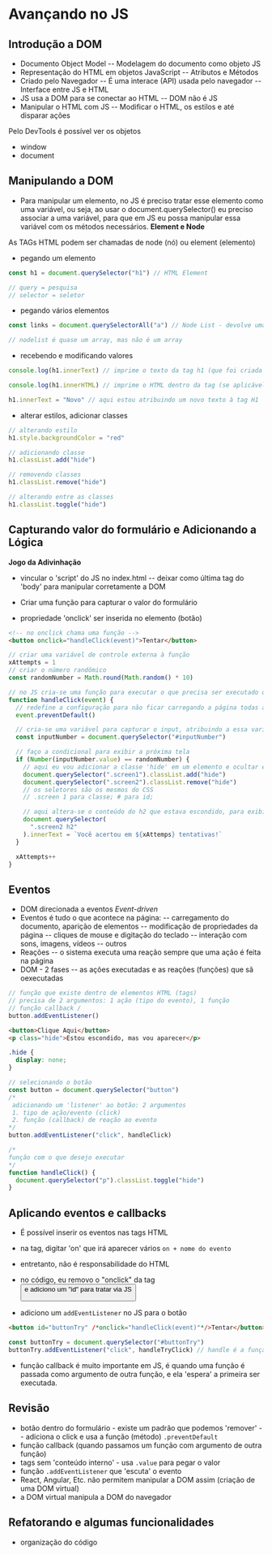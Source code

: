 # Avançando no JS

## Introdução a DOM

- Documento Object Model
  -- Modelagem do documento como objeto JS
- Representação do HTML em objetos JavaScript
  -- Atributos e Métodos
- Criado pelo Navegador
  -- É uma interace (API) usada pelo navegador
  -- Interface entre JS e HTML
- JS usa a DOM para se conectar ao HTML
  -- DOM não é JS
- Manipular o HTML com JS
  -- Modificar o HTML, os estilos e até disparar ações

Pelo DevTools é possível ver os objetos

- window
- document

## Manipulando a DOM

- Para manipular um elemento, no JS é preciso tratar esse elemento como uma variável, ou seja, ao usar o document.querySelector() eu preciso associar a uma variável, para que em JS eu possa manipular essa variável com os métodos necessários.
  **Element e Node**

As TAGs HTML podem ser chamadas de node (nó) ou element (elemento)

- pegando um elemento

```js
const h1 = document.querySelector("h1") // HTML Element

// query = pesquisa
// selector = seletor
```

- pegando vários elementos

```js
const links = document.querySelectorAll("a") // Node List - devolve uma lista de 'nós'

// nodelist é quase um array, mas não é um array
```

- recebendo e modificando valores

```js
console.log(h1.innerText) // imprime o texto da tag h1 (que foi criada (variável h1))
```

```js
console.log(h1.innerHTML) // imprime o HTML dentro da tag (se aplicável)
```

```js
h1.innerText = "Novo" // aqui estou atribuindo um novo texto à tag H1
```

- alterar estilos, adicionar classes

```js
// alterando estilo
h1.style.backgroundColor = "red"
```

```js
// adicionando classe
h1.classList.add("hide")
```

```js
// removendo classes
h1.classList.remove("hide")
```

```js
// alterando entre as classes
h1.classList.toggle("hide")
```

## Capturando valor do formulário e Adicionando a Lógica

**Jogo da Adivinhação**

- vincular o 'script' do JS no index.html
  -- deixar como última tag do 'body' para manipular corretamente a DOM

- Criar uma função para capturar o valor do formulário
- propriedade 'onclick' ser inserida no elemento (botão)

```html
<!-- no onclick chama uma função -->
<button onclick="handleClick(event)">Tentar</button>
```

```js
// criar uma variável de controle externa à função
xAttempts = 1
// criar o número randômico
const randomNumber = Math.round(Math.random() * 10)

// no JS cria-se uma função para executar o que precisa ser executado quando clicar no botão Tentar Novamente
function handleClick(event) {
  // redefine a configuração para não ficar carregando a página todas as vezes
  event.preventDefault()

  // cria-se uma variável para capturar o input, atribuindo a essa variável o que foi inserido no elemento de id = #inputNumber
  const inputNumber = document.querySelector("#inputNumber")

  // faço a condicional para exibir a próxima tela
  if (Number(inputNumber.value) == randomNumber) {
    // aqui eu vou adicionar a classe 'hide' em um elemento e ocultar em outro
    document.querySelector(".screen1").classList.add("hide")
    document.querySelector(".screen2").classList.remove("hide")
    // os seletores são os mesmos do CSS
    // .screen 1 para classe; # para id;

    // aqui altera-se o conteúdo do h2 que estava escondido, para exibir a quantidade de tentativas
    document.querySelector(
      ".screen2 h2"
    ).innerText = `Você acertou em ${xAttemps} tentativas!`
  }

  xAttempts++
}
```

## Eventos

- DOM direcionada a eventos _Event-driven_
- Eventos é tudo o que acontece na página:
  -- carregamento do documento, aparição de elementos
  -- modificação de propriedades da página
  -- cliques de mouse e digitação do teclado
  -- interação com sons, imagens, vídeos
  -- outros
- Reações
  -- o sistema executa uma reação sempre que uma ação é feita na página
- DOM - 2 fases
  -- as ações executadas e as reações (funções) que sã oexecutadas

```js
// função que existe dentro de elementos HTML (tags)
// precisa de 2 argumentos: 1 ação (tipo do evento), 1 função
// função callback /
button.addEventListener()
```

```html
<button>Clique Aqui</button>
<p class="hide">Estou escondido, mas vou aparecer</p>
```

```css
.hide {
  display: none;
}
```

```js
// selecionando o botão
const button = document.querySelector("button")
/*
 adicionando um 'listener' ao botão: 2 argumentos
 1. tipo de ação/evento (click)
 2. função (callback) de reação ao evento
*/
button.addEventListener("click", handleClick)

/*
função com o que desejo executar
*/
function handleClick() {
  document.querySelector("p").classList.toggle("hide")
}
```

## Aplicando eventos e callbacks

- É possível inserir os eventos nas tags HTML
- na tag, digitar 'on' que irá aparecer vários `on + nome do evento`
- entretanto, não é responsabilidade do HTML

- no código, eu removo o "onclick" da tag <button> e adiciono um "id" para tratar via JS
- adiciono um `addEventListener` no JS para o botão

```html
<button id="buttonTry" /*onclick="handleClick(event)"*/>Tentar</button>
```

```js
const buttonTry = document.querySelector("#buttonTry")
buttonTry.addEventListener("click", handleTryClick) // handle é a função 'callback'
```

- função callback é muito importante em JS, é quando uma função é passada como argumento de outra função, e ela 'espera' a primeira ser executada.

## Revisão

- botão dentro do formulário - existe um padrão que podemos 'remover'
  -- adiciona o click e usa a função (método) `.preventDefault`
- função callback (quando passamos um função com argumento de outra função)
- tags sem 'conteúdo interno' - usa `.value` para pegar o valor
- função `.addEventListener` que 'escuta' o evento
- React, Angular, Etc. não permitem manipular a DOM assim (criação de uma DOM virtual)
- a DOM virtual manipula a DOM do navegador

## Refatorando e algumas funcionalidades

- organização do código